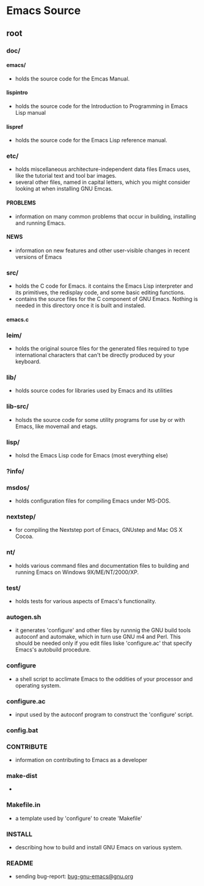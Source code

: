 # Emacs Source
## root
### doc/
#### emacs/
- holds the source code for the Emcas Manual.
#### lispintro
- holds the source code for the Introduction to Programming in Emacs Lisp manual
#### lispref
- holds the source code for the Emacs Lisp reference manual.
### etc/
- holds miscellaneous architecture-independent data files Emacs uses, like the tutorial text and tool bar images.
- several other files, named in capital letters, which you might consider looking at when installing GNU Emcas.
  
#### PROBLEMS
- information on many common problems that occur in building, installing and running Emacs.
#### NEWS
- information on new features and other user-visible changes in recent versions of Emacs
### src/
- holds the C code for Emacs.
  it contains the Emacs Lisp interpreter and its primitives, the redisplay code, and some basic editing functions.
- contains the source files for the C component of GNU Emacs.
  Nothing is needed in this directory once it is built and instaled.

#### emacs.c
### leim/
- holds the original source files for the generated files required to type international characters that can't be directly produced by your keyboard.
### lib/
- holds source codes for libraries used by Emacs and its utilities
### lib-src/
- holsds the source code for some utility programs for use by or with Emacs, like movemail and etags.
### lisp/
- holsd the Emacs Lisp code for Emacs (most everything else)
### ?info/
### msdos/
- holds configuration files for compiling Emacs under MS-DOS.
### nextstep/
- for compiling the Nextstep port of Emacs, GNUstep and Mac OS X Cocoa.
### nt/
- holds various command files and documentation files to building and running Emacs on Windows 9X/ME/NT/2000/XP.
### test/
- holds tests for various aspects of Emacs's functionality.
### autogen.sh
- it generates 'configure' and other files by runnnig the GNU build tools autoconf and automake, which in turn use GNU m4 and Perl.
  This should be needed only if you edit files liske 'configure.ac' that specify Emacs's autobuild procedure.
### configure
- a shell script to acclimate Emacs to the oddities of your processor and operating system.
### configure.ac
- input used by the autoconf program to construct the 'configure' script.
### config.bat
### CONTRIBUTE
- information on contributing to Emacs as a developer
### make-dist
- 
### Makefile.in
- a template used by 'configure' to create 'Makefile'
### INSTALL
- describing how to build and install GNU Emacs on various system.
### README
- sending bug-report:
  bug-gnu-emacs@gnu.org

